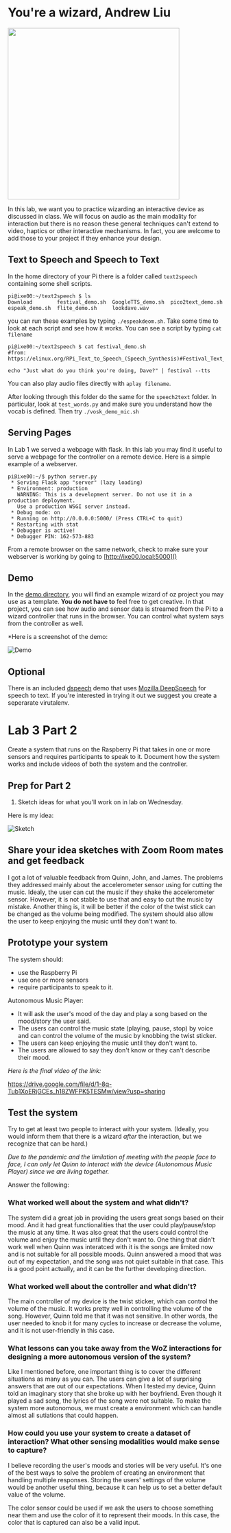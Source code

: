 # You're a wizard, Andrew Liu

<img src="https://pbs.twimg.com/media/Cen7qkHWIAAdKsB.jpg" height="400">

In this lab, we want you to practice wizarding an interactive device as discussed in class. We will focus on audio as the main modality for interaction but there is no reason these general techniques can't extend to video, haptics or other interactive mechanisms. In fact, you are welcome to add those to your project if they enhance your design.


## Text to Speech and Speech to Text

In the home directory of your Pi there is a folder called `text2speech` containing some shell scripts.

```
pi@ixe00:~/text2speech $ ls
Download        festival_demo.sh  GoogleTTS_demo.sh  pico2text_demo.sh
espeak_demo.sh  flite_demo.sh     lookdave.wav

```

you can run these examples by typing 
`./espeakdeom.sh`. Take some time to look at each script and see how it works. You can see a script by typing `cat filename`

```
pi@ixe00:~/text2speech $ cat festival_demo.sh 
#from: https://elinux.org/RPi_Text_to_Speech_(Speech_Synthesis)#Festival_Text_to_Speech

echo "Just what do you think you're doing, Dave?" | festival --tts

```

You can also play audio files directly with `aplay filename`.

After looking through this folder do the same for the `speech2text` folder. In particular, look at `test_words.py` and make sure you understand how the vocab is defined. Then try `./vosk_demo_mic.sh`

## Serving Pages

In Lab 1 we served a webpage with flask. In this lab you may find it useful to serve a webpage for the controller on a remote device. Here is a simple example of a webserver.

```
pi@ixe00:~/$ python server.py
 * Serving Flask app "server" (lazy loading)
 * Environment: production
   WARNING: This is a development server. Do not use it in a production deployment.
   Use a production WSGI server instead.
 * Debug mode: on
 * Running on http://0.0.0.0:5000/ (Press CTRL+C to quit)
 * Restarting with stat
 * Debugger is active!
 * Debugger PIN: 162-573-883
```
From a remote browser on the same network, check to make sure your webserver is working by going to [http://ixe00.local:5000]()


## Demo

In the [demo directory](./demo), you will find an example wizard of oz project you may use as a template. **You do not have to** feel free to get creative. In that project, you can see how audio and sensor data is streamed from the Pi to a wizard controller that runs in the browser. You can control what system says from the controller as well.

*Here is a screenshot of the demo:

![Demo](https://github.com/andrewljc0801/Interactive-Lab-Hub/blob/Spring2021/Lab%203/demo.png?raw=true)

## Optional

There is an included [dspeech](./dspeech) demo that uses [Mozilla DeepSpeech](https://github.com/mozilla/DeepSpeech) for speech to text. If you're interested in trying it out we suggest you create a seperarate virutalenv. 



# Lab 3 Part 2

Create a system that runs on the Raspberry Pi that takes in one or more sensors and requires participants to speak to it. Document how the system works and include videos of both the system and the controller.

## Prep for Part 2

1. Sketch ideas for what you'll work on in lab on Wednesday.

Here is my idea:

![Sketch](https://github.com/andrewljc0801/Interactive-Lab-Hub/blob/Spring2021/Lab%203/Sketch_JL.jpg?raw=true)


## Share your idea sketches with Zoom Room mates and get feedback

I got a lot of valuable feedback from Quinn, John, and James. The problems they addressed mainly about the accelerometer sensor using for cutting the music. Idealy, the user can cut the music if they shake the accelerometer sensor. However, it is not stable to use that and easy to cut the music by mistake. Another thing is, it will be better if the color of the twist stick can be changed as the volume being modified. The system should also allow the user to keep enjoying the music until they don't want to.

## Prototype your system

The system should:
* use the Raspberry Pi 
* use one or more sensors
* require participants to speak to it. 

Autonomous Music Player:
* It will ask the user's mood of the day and play a song based on the mood/story the user said.
* The users can control the music state (playing, pause, stop) by voice and can control the volume of the music by knobbing the twist sticker.
* The users can keep enjoying the music until they don't want to.
* The users are allowed to say they don't know or they can't describe their mood.


*Here is the final video of the link:*

https://drive.google.com/file/d/1-8q-Tub1XoERjGCEs_h18ZWFPK5TESMw/view?usp=sharing


## Test the system
Try to get at least two people to interact with your system. (Ideally, you would inform them that there is a wizard _after_ the interaction, but we recognize that can be hard.)

*Due to the pandemic and the limilation of meeting with the people face to face, I can only let Quinn to interact with the device (Autonomous Music Player) since we are living together.*

Answer the following:

### What worked well about the system and what didn't?
The system did a great job in providing the users great songs based on their mood. And it had great functionalities that the user could play/pause/stop the music at any time. It was also great that the users could control the volume and enjoy the music until they don't want to. One thing that didn't work well when Quinn was interatced with it is the songs are limited now and is not suitable for all possible moods. Quinn answered a mood that was out of my expectation, and the song was not quiet suitable in that case. This is a good point actually, and it can be the further developing direction.

### What worked well about the controller and what didn't?
The main controller of my device is the twist sticker, which can control the volume of the music. It works pretty well in controlling the volume of the song. However, Quinn told me that it was not sensitive. In other words, the user needed to knob it for many cycles to increase or decrease the volume, and it is not user-friendly in this case.


### What lessons can you take away from the WoZ interactions for designing a more autonomous version of the system?
Like I mentioned before, one important thing is to cover the different situations as many as you can. The users can give a lot of surprising answers that are out of our expectations. When I tested my device, Quinn told an imaginary story that she broke up with her boyfriend. Even though it played a sad song, the lyrics of the song were not suitable. To make the system more autonomous, we must create a environment which can handle almost all sutiations that could happen.


### How could you use your system to create a dataset of interaction? What other sensing modalities would make sense to capture?
I believe recording the user's moods and stories will be very useful. It's one of the best ways to solve the problem of creating an environment that handling multiple responses.
Storing the users' settings of the volume would be another useful thing, because it can help us to set a better default value of the volume. 

The color sensor could be used if we ask the users to choose something near them and use the color of it to represent their moods. In this case, the color that is captured can also be a valid input. 


